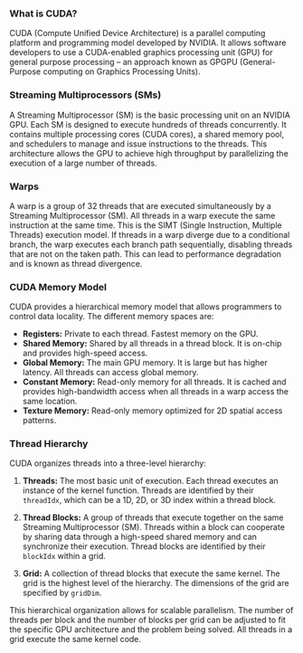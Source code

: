 ### What is CUDA?

CUDA (Compute Unified Device Architecture) is a parallel computing platform and programming model developed by NVIDIA. It allows software developers to use a CUDA-enabled graphics processing unit (GPU) for general purpose processing – an approach known as GPGPU (General-Purpose computing on Graphics Processing Units).

### Streaming Multiprocessors (SMs)

A Streaming Multiprocessor (SM) is the basic processing unit on an NVIDIA GPU. Each SM is designed to execute hundreds of threads concurrently. It contains multiple processing cores (CUDA cores), a shared memory pool, and schedulers to manage and issue instructions to the threads. This architecture allows the GPU to achieve high throughput by parallelizing the execution of a large number of threads.

### Warps

A warp is a group of 32 threads that are executed simultaneously by a Streaming Multiprocessor (SM). All threads in a warp execute the same instruction at the same time. This is the SIMT (Single Instruction, Multiple Threads) execution model. If threads in a warp diverge due to a conditional branch, the warp executes each branch path sequentially, disabling threads that are not on the taken path. This can lead to performance degradation and is known as thread divergence.

### CUDA Memory Model

CUDA provides a hierarchical memory model that allows programmers to control data locality. The different memory spaces are:

- **Registers:** Private to each thread. Fastest memory on the GPU.
- **Shared Memory:** Shared by all threads in a thread block. It is on-chip and provides high-speed access.
- **Global Memory:** The main GPU memory. It is large but has higher latency. All threads can access global memory.
- **Constant Memory:** Read-only memory for all threads. It is cached and provides high-bandwidth access when all threads in a warp access the same location.
- **Texture Memory:** Read-only memory optimized for 2D spatial access patterns.

### Thread Hierarchy

CUDA organizes threads into a three-level hierarchy:

1.  **Threads:** The most basic unit of execution. Each thread executes an instance of the kernel function. Threads are identified by their `threadIdx`, which can be a 1D, 2D, or 3D index within a thread block.

2.  **Thread Blocks:** A group of threads that execute together on the same Streaming Multiprocessor (SM). Threads within a block can cooperate by sharing data through a high-speed shared memory and can synchronize their execution. Thread blocks are identified by their `blockIdx` within a grid.

3.  **Grid:** A collection of thread blocks that execute the same kernel. The grid is the highest level of the hierarchy. The dimensions of the grid are specified by `gridDim`.

This hierarchical organization allows for scalable parallelism. The number of threads per block and the number of blocks per grid can be adjusted to fit the specific GPU architecture and the problem being solved. All threads in a grid execute the same kernel code.